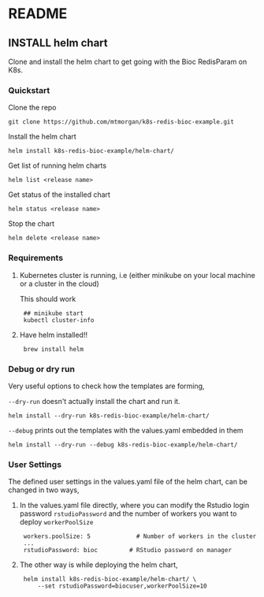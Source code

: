 # README

## INSTALL helm chart

Clone and install the helm chart to get going with the Bioc RedisParam on K8s.

### Quickstart

Clone the repo

    git clone https://github.com/mtmorgan/k8s-redis-bioc-example.git

Install the helm chart

    helm install k8s-redis-bioc-example/helm-chart/

Get list of running helm charts

    helm list <release name>

Get status of the installed chart

    helm status <release name>

Stop the chart

    helm delete <release name>

### Requirements

1. Kubernetes cluster is running, i.e (either minikube on your local
   machine or a cluster in the cloud)

   This should work

        ## minikube start
        kubectl cluster-info


1. Have helm installed!!

        brew install helm

### Debug or dry run

Very useful options to check how the templates are forming,

`--dry-run` doesn't actually install the chart and run it.

    helm install --dry-run k8s-redis-bioc-example/helm-chart/

`--debug` prints out the templates with the values.yaml embedded in them

    helm install --dry-run --debug k8s-redis-bioc-example/helm-chart/

### User Settings

The defined user settings in the values.yaml file of the helm chart,
can be changed in two ways,

1. In the values.yaml file directly, where you can modify the Rstudio
   login password ``rstudioPassword`` and the number of workers you
   want to deploy `workerPoolSize`

        workers.poolSize: 5             # Number of workers in the cluster
        ...
        rstudioPassword: bioc         # RStudio password on manager

1. The other way is while deploying the helm chart,

        helm install k8s-redis-bioc-example/helm-chart/ \
            --set rstudioPassword=biocuser,workerPoolSize=10
